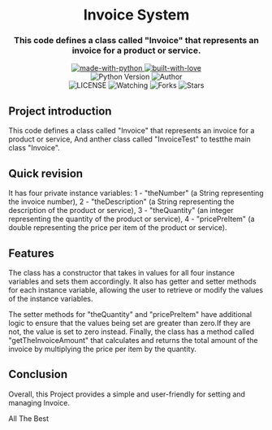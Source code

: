 <h1 align="center"> 
    Invoice System
</h1>

<h3 align="center"> 
    This code defines a class called "Invoice" that represents an invoice for a product or service.
</h3>

<p align="center">
    <a href="https://python.org">
        <img src="http://forthebadge.com/images/badges/made-with-python.svg" alt="made-with-python">
    </a>
    <a href="https://GitHub.com/MeshariRed">
        <img src="http://ForTheBadge.com/images/badges/built-with-love.svg" alt="built-with-love">
    </a> <br>
    <img src="https://img.shields.io/badge/python-3.9-green?style=for-the-badge&logo=appveyor" alt="Python Version">
    <img title="Author" src="https://img.shields.io/badge/Author-MeshariRed-blue.svg?color=54aeff&style=for-the-badge&logo=github" /><br>
    <img src="https://img.shields.io/github/license/MeshariRed/InvoiceSystem.svg" alt="LICENSE">
    <img src="https://img.shields.io/github/watchers/MeshariRed/InvoiceSystem.svg" alt="Watching">
    <img src="https://img.shields.io/github/forks/MeshariRed/InvoiceSystem.svg" alt="Forks">
    <img src="https://img.shields.io/github/stars/MeshariRed/InvoiceSystem.svg" alt="Stars">
</p>


## Project introduction
This code defines a class called "Invoice" that represents an invoice for a product or service,
And anther class called "InvoiceTest" to testthe main class "Invoice".

## Quick revision
It has four private instance variables: 
1 - "theNumber" (a String representing the invoice number),
2 - "theDescription" (a String representing the description of the product or service),
3 - "theQuantity" (an integer representing the quantity of the product or service),
4 - "pricePreItem" (a double representing the price per item of the product or service).

## Features 
The class has a constructor that takes in values for all four instance variables and sets them accordingly. It also has getter
and setter methods for each instance variable, allowing the user to retrieve or modify the values of the instance variables.

The setter methods for "theQuantity" and "pricePreItem" have additional logic to ensure that the values being 
set are greater than zero.If they are not, the value is set to zero instead. Finally, the class has a method 
called "getTheInvoiceAmount" that calculates and returns the total amount of the invoice by multiplying the 
price per item by the quantity.


## Conclusion
Overall, this Project provides a simple and user-friendly for setting and managing Invoice.

All The Best

